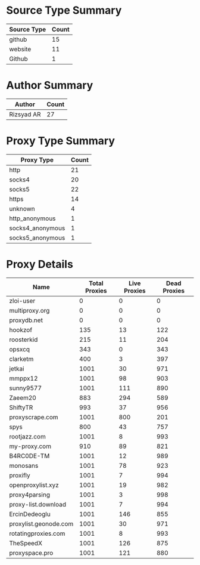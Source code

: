 # Source Type Summary

| Source Type | Count |
|-------------|-------|
| github | 15 |
| website | 11 |
| Github | 1 |


# Author Summary

| Author | Count |
|--------|-------|
| Rizsyad AR | 27 |


# Proxy Type Summary

| Proxy Type | Count |
|------------|-------|
| http | 21 |
| socks4 | 20 |
| socks5 | 22 |
| https | 14 |
| unknown | 4 |
| http_anonymous | 1 |
| socks4_anonymous | 1 |
| socks5_anonymous | 1 |


# Proxy Details

| Name | Total Proxies | Live Proxies | Dead Proxies |
|------|---------------|--------------|---------------|
| zloi-user | 0 | 0 | 0 |
| multiproxy.org | 0 | 0 | 0 |
| proxydb.net | 0 | 0 | 0 |
| hookzof | 135 | 13 | 122 |
| roosterkid | 215 | 11 | 204 |
| opsxcq | 343 | 0 | 343 |
| clarketm | 400 | 3 | 397 |
| jetkai | 1001 | 30 | 971 |
| mmppx12 | 1001 | 98 | 903 |
| sunny9577 | 1001 | 111 | 890 |
| Zaeem20 | 883 | 294 | 589 |
| ShiftyTR | 993 | 37 | 956 |
| proxyscrape.com | 1001 | 800 | 201 |
| spys | 800 | 43 | 757 |
| rootjazz.com | 1001 | 8 | 993 |
| my-proxy.com | 910 | 89 | 821 |
| B4RC0DE-TM | 1001 | 12 | 989 |
| monosans | 1001 | 78 | 923 |
| proxifly | 1001 | 7 | 994 |
| openproxylist.xyz | 1001 | 19 | 982 |
| proxy4parsing | 1001 | 3 | 998 |
| proxy-list.download | 1001 | 7 | 994 |
| ErcinDedeoglu | 1001 | 146 | 855 |
| proxylist.geonode.com | 1001 | 30 | 971 |
| rotatingproxies.com | 1001 | 8 | 993 |
| TheSpeedX | 1001 | 126 | 875 |
| proxyspace.pro | 1001 | 121 | 880 |
